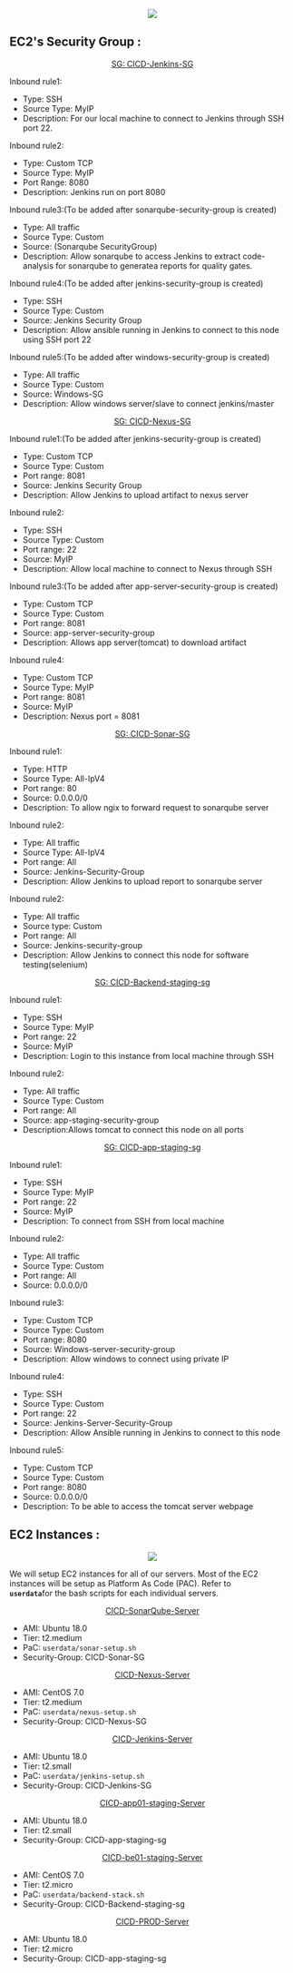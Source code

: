 <p align="center">
  <img src="https://user-images.githubusercontent.com/79030801/158134282-f1ff806c-318e-4221-afb0-7cb3849169cc.png" />
</p>

## EC2's Security Group : 
<p align="center">
  <ins>SG: CICD-Jenkins-SG</ins><br>
</p>
Inbound rule1: 
<ul style=“list-style-type:square”>
<li>Type: SSH</li>
<li>Source Type: MyIP</li>
<li>Description: For our local machine to connect to Jenkins through SSH port 22.</li>
</ul>
Inbound rule2:
<ul style=“list-style-type:square”>
<li>Type: Custom TCP</li>
<li>Source Type: MyIP</li>
<li>Port Range: 8080</li>
<li>Description: Jenkins run on port 8080</li>
</ul>
Inbound rule3:(To be added after sonarqube-security-group is created)
<ul style=“list-style-type:square”>
<li>Type: All traffic</li>
<li>Source Type: Custom</li>
<li>Source: (Sonarqube SecurityGroup)</li>
<li>Description: Allow sonarqube to access Jenkins to extract code-analysis for sonarqube to generatea reports for quality gates.</li>
</ul>
Inbound rule4:(To be added after jenkins-security-group is created)
<ul style=“list-style-type:square”>
<li>Type: SSH</li>
<li>Source Type: Custom</li>
<li>Source: Jenkins Security Group</li>
<li>Description: Allow ansible running in Jenkins to connect to this node using SSH port 22</li>
</ul>
Inbound rule5:(To be added after windows-security-group is created)
<ul style=“list-style-type:square”>
<li>Type: All traffic</li>
<li>Source Type: Custom</li>
<li>Source: Windows-SG</li>
<li>Description: Allow windows server/slave to connect jenkins/master</li>
</ul>


<p align="center">
  <ins>SG: CICD-Nexus-SG</ins><br>
</p>
Inbound rule1:(To be added after jenkins-security-group is created)
<ul style=“list-style-type:square”>
<li>Type: Custom TCP</li>
<li>Source Type: Custom</li>
  <li>Port range: 8081</li>
<li>Source: Jenkins Security Group</li>
<li>Description: Allow Jenkins to upload artifact to nexus server</li>
</ul>

Inbound rule2:
<ul style=“list-style-type:square”>
<li>Type: SSH</li>
<li>Source Type: Custom</li>
  <li>Port range: 22</li>
<li>Source: MyIP</li>
<li>Description: Allow local machine to connect to Nexus through SSH</li>
</ul>

Inbound rule3:(To be added after app-server-security-group is created)
<ul style=“list-style-type:square”>
<li>Type: Custom TCP</li>
<li>Source Type: Custom</li>
  <li>Port range: 8081</li>
<li>Source: app-server-security-group</li>
<li>Description: Allows app server(tomcat) to download artifact</li>
</ul>

Inbound rule4:
<ul style=“list-style-type:square”>
<li>Type: Custom TCP</li>
<li>Source Type: MyIP</li>
  <li>Port range: 8081</li>
<li>Source: MyIP</li>
<li>Description: Nexus port = 8081</li>
</ul>

<p align="center">
  <ins>SG: CICD-Sonar-SG</ins><br>
</p>
Inbound rule1:
<ul style=“list-style-type:square”>
<li>Type: HTTP</li>
<li>Source Type: All-IpV4</li>
  <li>Port range: 80</li>
<li>Source: 0.0.0.0/0</li>
<li>Description: To allow ngix to forward request to sonarqube server</li>
</ul>

Inbound rule2:
<ul style=“list-style-type:square”>
<li>Type: All traffic</li>
<li>Source Type: All-IpV4</li>
  <li>Port range: All</li>
<li>Source: Jenkins-Security-Group</li>
<li>Description: Allow Jenkins to upload report to sonarqube server</li>
</ul>


Inbound rule2:
<ul style=“list-style-type:square”>
<li>Type: All traffic</li>
<li>Source type: Custom</li>
  <li>Port range: All</li>
  <li>Source: Jenkins-security-group</li>
<li>Description: Allow Jenkins to connect this node for software testing(selenium)</li>
</ul>

<p align="center">
  <ins>SG: CICD-Backend-staging-sg</ins><br>
</p>
Inbound rule1:
<ul style=“list-style-type:square”>
<li>Type: SSH</li>
<li>Source Type: MyIP</li>
  <li>Port range: 22</li>
  <li>Source: MyIP</li>
<li>Description: Login to this instance from local machine through SSH</li>
</ul>

Inbound rule2:
<ul style=“list-style-type:square”>
<li>Type: All traffic</li>
<li>Source Type: Custom</li>
  <li>Port range: All</li>
  <li>Source: app-staging-security-group</li>
<li>Description:Allows tomcat to connect this node on all ports</li>
</ul>

<p align="center">
  <ins>SG: CICD-app-staging-sg</ins><br>
</p>
Inbound rule1:
<ul style=“list-style-type:square”>
<li>Type: SSH</li>
<li>Source Type: MyIP</li>
  <li>Port range: 22</li>
  <li>Source: MyIP</li>
<li>Description: To connect from SSH from local machine</li>
</ul>

Inbound rule2:
<ul style=“list-style-type:square”>
<li>Type: All traffic</li>
<li>Source Type: Custom</li>
  <li>Port range: All</li>
  <li>Source: 0.0.0.0/0</li>
</ul>

Inbound rule3:
<ul style=“list-style-type:square”>
<li>Type: Custom TCP</li>
<li>Source Type: Custom</li>
  <li>Port range: 8080</li>
  <li>Source: Windows-server-security-group</li>
<li>Description: Allow windows to connect using private IP</li>
</ul>

Inbound rule4:
<ul style=“list-style-type:square”>
<li>Type: SSH</li>
<li>Source Type: Custom</li>
  <li>Port range: 22</li>
  <li>Source: Jenkins-Server-Security-Group</li>
<li>Description: Allow Ansible running in Jenkins to connect to this node</li>
</ul>

Inbound rule5:
<ul style=“list-style-type:square”>
<li>Type: Custom TCP</li>
<li>Source Type: Custom</li>
  <li>Port range: 8080</li>
  <li>Source: 0.0.0.0/0</li>
<li>Description: To be able to access the tomcat server webpage</li>
</ul>

## EC2 Instances :
<p align="center">
  <img src="https://user-images.githubusercontent.com/79030801/158169098-d1ed585a-58bc-4a48-9a35-b1d29521673d.png" />
</p>

We will setup EC2 instances for all of our servers.
Most of the EC2 instances will be setup as Platform As Code (PAC). Refer to <code> <b>userdata</b></code>for the bash scripts for each individual servers.

<p align="center">
  <ins>CICD-SonarQube-Server</ins><br>
</p>
<ul style=“list-style-type:square”>
<li>AMI: Ubuntu 18.0</li>
<li>Tier: t2.medium</li>
  <li>PaC: <code>userdata/sonar-setup.sh</code></li>
  <li>Security-Group: CICD-Sonar-SG </li>
</ul>

<p align="center">
  <ins>CICD-Nexus-Server</ins><br>
</p>
<ul style=“list-style-type:square”>
<li>AMI: CentOS 7.0</li>
<li>Tier: t2.medium</li>
  <li>PaC: <code>userdata/nexus-setup.sh</code></li>
  <li>Security-Group: CICD-Nexus-SG </li>
</ul>

<p align="center">
  <ins>CICD-Jenkins-Server</ins><br>
</p>
<ul style=“list-style-type:square”>
<li>AMI: Ubuntu 18.0</li>
<li>Tier: t2.small</li>
  <li>PaC: <code>userdata/jenkins-setup.sh</code></li>
  <li>Security-Group: CICD-Jenkins-SG </li>
</ul>

<p align="center">
  <ins>CICD-app01-staging-Server</ins><br>
</p>
<ul style=“list-style-type:square”>
<li>AMI: Ubuntu 18.0</li>
<li>Tier: t2.small</li>
  <li>Security-Group: CICD-app-staging-sg</li>
</ul>

<p align="center">
  <ins>CICD-be01-staging-Server</ins><br>
</p>
<ul style=“list-style-type:square”>
<li>AMI: CentOS 7.0</li>
<li>Tier: t2.micro</li>
  <li>PaC: <code>userdata/backend-stack.sh</code></li>
  <li>Security-Group: CICD-Backend-staging-sg</li>
</ul>


<p align="center">
  <ins>CICD-PROD-Server</ins><br>
</p>
<ul style=“list-style-type:square”>
<li>AMI: Ubuntu 18.0</li>
<li>Tier: t2.micro</li>
  <li>Security-Group: CICD-app-staging-sg</li>
</ul>




